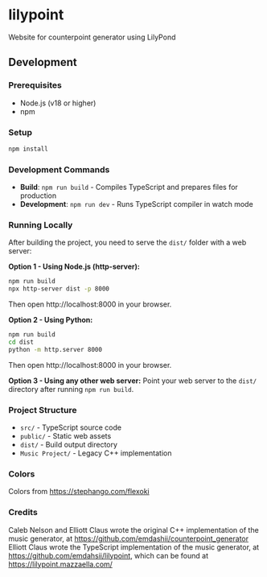 # lilypoint

Website for counterpoint generator using LilyPond

## Development

### Prerequisites

-   Node.js (v18 or higher)
-   npm

### Setup

```bash
npm install
```

### Development Commands

-   **Build**: `npm run build` - Compiles TypeScript and prepares files for production
-   **Development**: `npm run dev` - Runs TypeScript compiler in watch mode

### Running Locally

After building the project, you need to serve the `dist/` folder with a web server:

**Option 1 - Using Node.js (http-server):**
```bash
npm run build
npx http-server dist -p 8000
```
Then open http://localhost:8000 in your browser.

**Option 2 - Using Python:**
```bash
npm run build
cd dist
python -m http.server 8000
```
Then open http://localhost:8000 in your browser.

**Option 3 - Using any other web server:**
Point your web server to the `dist/` directory after running `npm run build`.

### Project Structure

-   `src/` - TypeScript source code
-   `public/` - Static web assets
-   `dist/` - Build output directory
-   `Music Project/` - Legacy C++ implementation

### Colors

Colors from https://stephango.com/flexoki

### Credits

Caleb Nelson and Elliott Claus wrote the original C++ implementation of the music generator, at
https://github.com/emdashii/counterpoint_generator Elliott Claus wrote the TypeScript implementation of the music
generator, at https://github.com/emdahsii/lilypoint, which can be found at https://lilypoint.mazzaella.com/
